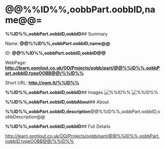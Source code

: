 
# @@%%ID%%,oobbPart.oobbID,name@@=

**%%ID%%,oobbPart.oobbID,oobbID**## Summary
 
Name: __@@%%ID%%,oobbPart.oobbID,name@@__

ID: __@@%%ID%%,oobbPart.oobbID,oobbID@@__

WebPage: __http://learn.oomlout.co.uk/OO/Projects/oobb/part/@@%%ID%%,oobbPart.oobbID,typeOOBB@@/%%ID%%__

Short URL: __http://oom.lt/%%ID%%__


**%%ID%%,oobbPart.oobbID,oobbID**## Images
![%%ID%%](http://oomlout.com/oobb-gen/parts/@@%%ID%%,oobbPart.oobbID,typeOOBB@@/%%ID%%/%%ID%%_01_420.jpg)
![%%ID%%](http://oomlout.com/oobb-gen/parts/@@%%ID%%,oobbPart.oobbID,typeOOBB@@/%%ID%%/%%ID%%_420.png)

**%%ID%%,oobbPart.oobbID,oobbAbout**## About

**%%ID%%,oobbPart.oobbID,description**@@%%ID%%,oobbPart.oobbID,oobbDescription@@

**%%ID%%,oobbPart.oobbID,oobbID**## Full Details

 http://learn.oomlout.co.uk/OO/Projects/oobb/part/@@%%ID%%,oobbPart.oobbID,typeOOBB@@/%%ID%%

